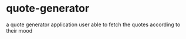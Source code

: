 # quote-generator
a quote generator application user able to fetch the quotes according to their mood 
